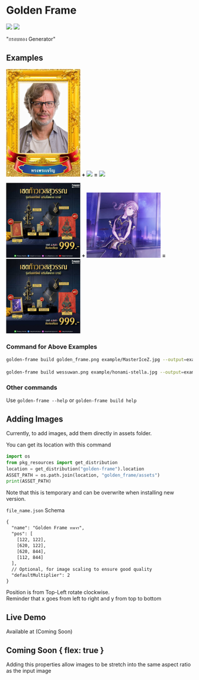 # Golden Frame

[![](https://img.shields.io/pypi/v/golden-frame)](https://pypi.org/project/golden-frame)
[![](https://img.shields.io/pypi/dm/golden-frame)](https://pypi.org/project/golden-frame)

"กรอบทอง Generator"

## Examples

<img src="https://github.com/Leomotors/golden-frame/raw/main/golden_frame/assets/golden_frame.png" width=200 /> **+**
<img src="https://github.com/Leomotors/golden-frame/raw/main/example/MasterIceZ.jpg" width = 200 /> **=**
<img src="https://github.com/Leomotors/golden-frame/raw/main/example/New-MasterIceZ.png" width=200 />

<img src="https://github.com/Leomotors/golden-frame/raw/main/golden_frame/assets/wessuwan.png" width=200 /> **+**
<img src="https://github.com/Leomotors/golden-frame/raw/main/example/honami-stella.jpg" width = 200 /> **=**
<img src="https://github.com/Leomotors/golden-frame/raw/main/example/honami-wessuwan.png" width=200 />

### Command for Above Examples

```bash
golden-frame build golden_frame.png example/MasterIceZ.jpg --output=example/New-MasterIceZ.png

golden-frame build wessuwan.png example/honami-stella.jpg --output=example/honami-wessuwan.png
```

### Other commands

Use `golden-frame --help` or `golden-frame build help`

## Adding Images

Currently, to add images, add them directly in assets folder.

You can get its location with this command

```python
import os
from pkg_resources import get_distribution
location = get_distribution("golden-frame").location
ASSET_PATH = os.path.join(location, "golden_frame/assets")
print(ASSET_PATH)
```

Note that this is temporary and can be overwrite when installing new version.

`file_name.json` Schema

```jsonc
{
  "name": "Golden Frame ทพจร",
  "pos": [
    [122, 122],
    [620, 122],
    [620, 844],
    [112, 844]
  ],
  // Optional, for image scaling to ensure good quality
  "defaultMultiplier": 2
}
```

Position is from Top-Left rotate clockwise.  
Reminder that x goes from left to right and y from top to bottom

## Live Demo

Available at (Coming Soon)

## Coming Soon { flex: true }

Adding this properties allow images to be stretch into the same aspect ratio as the input image
